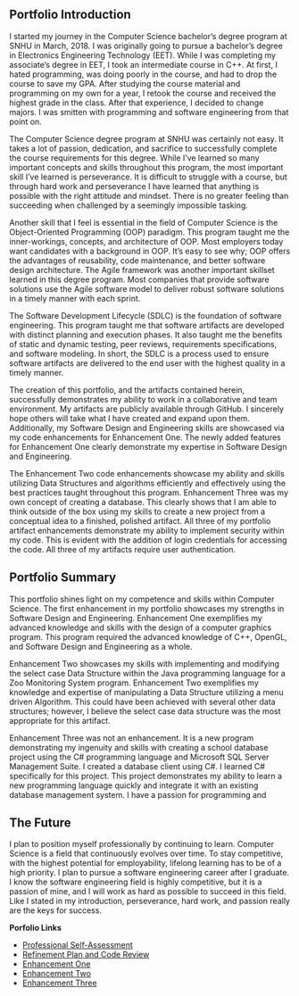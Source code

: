 ## Portfolio Introduction

I started my journey in the Computer Science bachelor’s degree program at SNHU in March, 2018. I was originally going to pursue a bachelor’s degree in Electronics Engineering Technology (EET). While I was completing my associate’s degree in EET, I took an intermediate course in C++. At first, I hated programming, was doing poorly in the course, and had to drop the course to save my GPA. After studying the course material and programming on my own for a year, I retook the course and received the highest grade in the class. After that experience, I decided to change majors. I was smitten with programming and software engineering from that point on. 

The Computer Science degree program at SNHU was certainly not easy. It takes a lot of passion, dedication, and sacrifice to successfully complete the course requirements for this degree. While I’ve learned so many important concepts and skills throughout this program, the most important skill I’ve learned is perseverance. It is difficult to struggle with a course, but through hard work and perseverance I have learned that anything is possible with the right attitude and mindset. There is no greater feeling than succeeding when challenged by a seemingly impossible tasking. 

Another skill that I feel is essential in the field of Computer Science is the Object-Oriented Programming (OOP) paradigm. This program taught me the inner-workings, concepts, and architecture of OOP. Most employers today want candidates with a background in OOP. It’s easy to see why; OOP offers the advantages of reusability, code maintenance, and better software design architecture. The Agile framework was another important skillset learned in this degree program. Most companies that provide software solutions use the Agile software model to deliver robust software solutions in a timely manner with each sprint.

The Software Development Lifecycle (SDLC) is the foundation of software engineering. This program taught me that software artifacts are developed with distinct planning and execution phases. It also taught me the benefits of static and dynamic testing, peer reviews, requirements specifications, and software modeling. In short, the SDLC is a process used to ensure software artifacts are delivered to the end user with the highest quality in a timely manner.

The creation of this portfolio, and the artifacts contained herein, successfully demonstrates my ability to work in a collaborative and team environment. My artifacts are publicly available through GitHub. I sincerely hope others will take what I have created and expand upon them. Additionally, my Software Design and Engineering skills are showcased via my code enhancements for Enhancement One. The newly added features for Enhancement One clearly demonstrate my expertise in Software Design and Engineering. 

The Enhancement Two code enhancements showcase my ability and skills utilizing Data Structures and algorithms efficiently and effectively using the best practices taught throughout this program. Enhancement Three was my own concept of creating a database. This clearly shows that I am able to think outside of the box using my skills to create a new project from a conceptual idea to a finished, polished artifact. All three of my portfolio artifact enhancements demonstrate my ability to implement security within my code. This is evident with the addition of login credentials for accessing the code. All three of my artifacts require user authentication.      

## Portfolio Summary

This portfolio shines light on my competence and skills within Computer Science. The first enhancement in my portfolio showcases my strengths in Software Design and Engineering. Enhancement One exemplifies my advanced knowledge and skills with the design of a computer graphics program. This program required the advanced knowledge of C++, OpenGL, and Software Design and Engineering as a whole. 

Enhancement Two showcases my skills with implementing and modifying the select case Data Structure within the Java programming language for a Zoo Monitoring System program. Enhancement Two exemplifies my knowledge and expertise of manipulating a Data Structure utilizing a menu driven Algorithm. This could have been achieved with several other data structures; however, I believe the select case data structure was the most appropriate for this artifact.

Enhancement Three was not an enhancement. It is a new program demonstrating my ingenuity and skills with creating a school database project using the C# programming language and Microsoft SQL Server Management Suite. I created a database client using C#. I learned C# specifically for this project. This project demonstrates my ability to learn a new programming language quickly and integrate it with an existing database management system. I have a passion for programming and 

## The Future

I plan to position myself professionally by continuing to learn. Computer Science is a field that continuously evolves over time. To stay competitive, with the highest potential for employability, lifelong learning has to be of a high priority. I plan to pursue a software engineering career after I graduate. I know the software engineering field is highly competitive, but it is a passion of mine, and I will work as hard as possible to succeed in this field. Like I stated in my introduction, perseverance, hard work, and passion really are the keys for success.      

**Porfolio Links**<br>
* [Professional Self-Assessment](https://jlain36.github.io/index.html)<br>
* [Refinement Plan and Code Review](https://jlain36.github.io/Code_Review.html)<br>
* [Enhancement One](https://jlain36.github.io/Enhancement_One.html)<br>
* [Enhancement Two](https://jlain36.github.io/Enhancement_Two.html)<br>
* [Enhancement Three](https://jlain36.github.io/Enhancement_Three.html)

